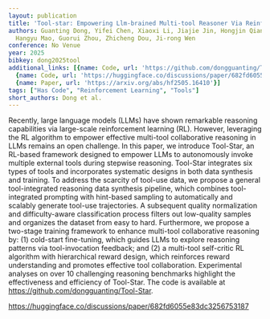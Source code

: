 ```yaml
---
layout: publication
title: 'Tool-star: Empowering Llm-brained Multi-tool Reasoner Via Reinforcement Learning'
authors: Guanting Dong, Yifei Chen, Xiaoxi Li, Jiajie Jin, Hongjin Qian, Yutao Zhu,
  Hangyu Mao, Guorui Zhou, Zhicheng Dou, Ji-rong Wen
conference: No Venue
year: 2025
bibkey: dong2025tool
additional_links: [{name: Code, url: 'https://github.com/dongguanting/Tool-Star'},
  {name: Code, url: 'https://huggingface.co/discussions/paper/682fd6055e83dc3256753187'},
  {name: Paper, url: 'https://arxiv.org/abs/hf2505.16410'}]
tags: ["Has Code", "Reinforcement Learning", "Tools"]
short_authors: Dong et al.
---
```

Recently, large language models (LLMs) have shown remarkable reasoning capabilities via large-scale reinforcement learning (RL). However, leveraging the RL algorithm to empower effective multi-tool collaborative reasoning in LLMs remains an open challenge. In this paper, we introduce Tool-Star, an RL-based framework designed to empower LLMs to autonomously invoke multiple external tools during stepwise reasoning. Tool-Star integrates six types of tools and incorporates systematic designs in both data synthesis and training. To address the scarcity of tool-use data, we propose a general tool-integrated reasoning data synthesis pipeline, which combines tool-integrated prompting with hint-based sampling to automatically and scalably generate tool-use trajectories. A subsequent quality normalization and difficulty-aware classification process filters out low-quality samples and organizes the dataset from easy to hard. Furthermore, we propose a two-stage training framework to enhance multi-tool collaborative reasoning by: (1) cold-start fine-tuning, which guides LLMs to explore reasoning patterns via tool-invocation feedback; and (2) a multi-tool self-critic RL algorithm with hierarchical reward design, which reinforces reward understanding and promotes effective tool collaboration. Experimental analyses on over 10 challenging reasoning benchmarks highlight the effectiveness and efficiency of Tool-Star. The code is available at https://github.com/dongguanting/Tool-Star.

https://huggingface.co/discussions/paper/682fd6055e83dc3256753187